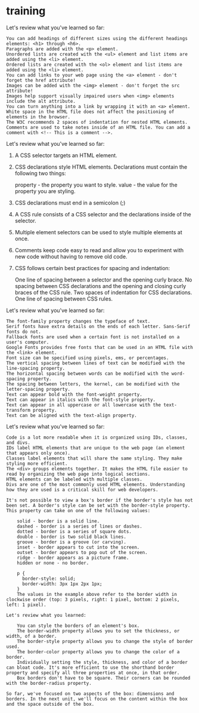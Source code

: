 # training
Let's review what you've learned so far:

    You can add headings of different sizes using the different headings elements: <h1> through <h6>.
    Paragraphs are added with the <p> element.
    Unordered lists are created with the <ul> element and list items are added using the <li> element.
    Ordered lists are created with the <ol> element and list items are added using the <li> element.
    You can add links to your web page using the <a> element - don't forget the href attribute!
    Images can be added with the <img> element - don't forget the src attribute!
    Images help support visually impaired users when <img> elements include the alt attribute.
    You can turn anything into a link by wrapping it with an <a> element.
    White space in the HTML file does not affect the positioning of elements in the browser.
    The W3C recommends 2 spaces of indentation for nested HTML elements.
    Comments are used to take notes inside of an HTML file. You can add a comment with <!-- This is a comment -->.

Let's review what you've learned so far:

1. A CSS selector targets an HTML element.

2. CSS declarations style HTML elements. Declarations must contain the following two things:

    property - the property you want to style.
    value - the value for the property you are styling.

3. CSS declarations must end in a semicolon (;)

4. A CSS rule consists of a CSS selector and the declarations inside of the selector.

5. Multiple element selectors can be used to style multiple elements at once.

6. Comments keep code easy to read and allow you to experiment with new code without having to remove old code.

7. CSS follows certain best practices for spacing and indentation:

    One line of spacing between a selector and the opening curly brace.
    No spacing between CSS declarations and the opening and closing curly braces of the CSS rule.
    Two spaces of indentation for CSS declarations.
    One line of spacing between CSS rules.

Let's review what you've learned so far:

    The font-family property changes the typeface of text.
    Serif fonts have extra details on the ends of each letter. Sans-Serif fonts do not.
    Fallback fonts are used when a certain font is not installed on a user's computer.
    Google Fonts provides free fonts that can be used in an HTML file with the <link> element.
    Font size can be specified using pixels, ems, or percentages.
    The vertical spacing between lines of text can be modified with the line-spacing property.
    The horizontal spacing between words can be modified with the word-spacing property.
    The spacing between letters, the kernel, can be modified with the letter-spacing property.
    Text can appear bold with the font-weight property.
    Text can appear in italics with the font-style property.
    Text can appear in all uppercase or all lowercase with the text-transform property.
    Text can be aligned with the text-align property.

Let's review what you've learned so far:

    Code is a lot more readable when it is organized using IDs, classes, and divs.
    IDs label HTML elements that are unique to the web page (an element that appears only once).
    Classes label elements that will share the same styling. They make styling more efficient.
    The <div> groups elements together. It makes the HTML file easier to read by organizing the web page into logical sections.
    HTML elements can be labeled with multiple classes.
    Divs are one of the most commonly used HTML elements. Understanding how they are used is a critical skill for web developers.

    It's not possible to view a box's border if the border's style has not been set. A border's style can be set with the border-style property. This property can take on one of the following values:

        solid - border is a solid line.
        dashed - border is a series of lines or dashes.
        dotted - border is a series of square dots.
        double - border is two solid black lines.
        groove - border is a groove (or carving).
        inset - border appears to cut into the screen.
        outset - border appears to pop out of the screen.
        ridge - border appears as a picture frame.
        hidden or none - no border.

        p {
          border-style: solid;
          border-width: 3px 1px 2px 1px;
        }
        The values in the example above refer to the border width in clockwise order (top: 3 pixels, right: 1 pixel, bottom: 2 pixels, left: 1 pixel).

    Let's review what you learned:

        You can style the borders of an element's box.
        The border-width property allows you to set the thickness, or width, of a border.
        The border-style property allows you to change the style of border used.
        The border-color property allows you to change the color of a border.
        Individually setting the style, thickness, and color of a border can bloat code. It's more efficient to use the shorthand border property and specify all three properties at once, in that order.
        Box borders don't have to be square. Their corners can be rounded with the border-radius property.

    So far, we've focused on two aspects of the box: dimensions and borders. In the next unit, we'll focus on the content within the box and the space outside of the box.




